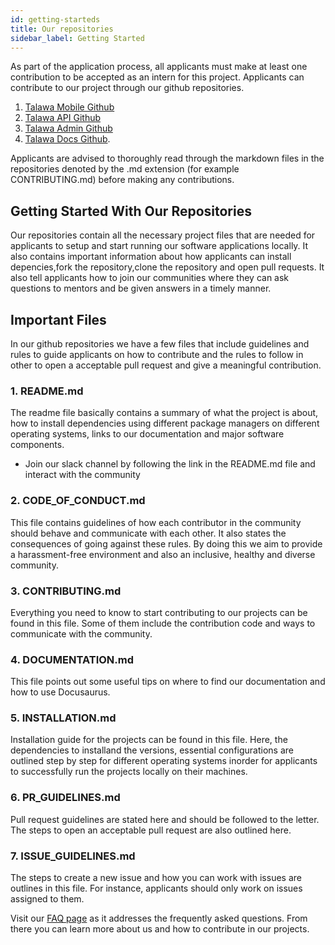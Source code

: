 ```yaml
---
id: getting-starteds
title: Our repositories
sidebar_label: Getting Started
---
```


As part of the application process, all applicants must make at least one contribution to be accepted as an intern for this project. Applicants can contribute to our project through our github repositories.

1. [Talawa Mobile Github](https://github.com/PalisadoesFoundation/talawa)
1. [Talawa API Github](https://github.com/PalisadoesFoundation/talawa-api)
1. [Talawa Admin Github](https://github.com/PalisadoesFoundation/talawa-admin)
1. [Talawa Docs Github](https://github.com/PalisadoesFoundation/talawa-docs).

Applicants are advised to thoroughly read through the markdown files in the repositories denoted by the .md extension (for example CONTRIBUTING.md) before making any contributions. 

## Getting Started With Our Repositories

Our repositories contain all the necessary project files that are needed for applicants to setup and start running our software applications locally. It also contains important information about how applicants can install depencies,fork the repository,clone the repository and open pull requests. It also tell applicants how to join our communities where they can ask questions to mentors and be given answers in a timely manner. 

## Important Files

In our github repositories we have a few files that include guidelines and rules to guide applicants on how to contribute and the rules to follow in other to open a acceptable pull request and give a meaningful contribution.

### 1.   README.md

The readme file basically contains a summary of what the project is about, how to install dependencies using different package managers on different operating systems, links to our documentation and major software components.
* Join our slack channel by following the link in the README.md file and interact with the community

### 2.  CODE_OF_CONDUCT.md

This file contains guidelines of how each contributor in the community should behave and communicate with each other. It also states the consequences of going against these rules. By doing this we aim to provide a harassment-free environment and also an inclusive, healthy and diverse community.

### 3.  CONTRIBUTING.md

Everything you need to know to start contributing to our projects can be found in this file.
Some of them include the contribution code and ways to communicate with the community.

### 4.  DOCUMENTATION.md

This file points out some useful tips on where to find our documentation and how to use Docusaurus.

### 5.  INSTALLATION.md

Installation guide for the projects can be found in this file. Here, the dependencies to installand the versions, essential configurations are outlined step by step for different operating systems inorder for applicants to successfully run the projects locally on their machines.

### 6.  PR_GUIDELINES.md

Pull request guidelines are stated here and should be followed to the letter. The steps to open an acceptable pull request are also outlined here.

### 7.  ISSUE_GUIDELINES.md

The steps to create a new issue and how you can work with issues are outlines in this file. For instance, applicants should only work on issues assigned to them. 



Visit our [FAQ page](docs/faq/faq.md) as it addresses the frequently asked questions. From there you can learn more about us and how to contribute in our projects.